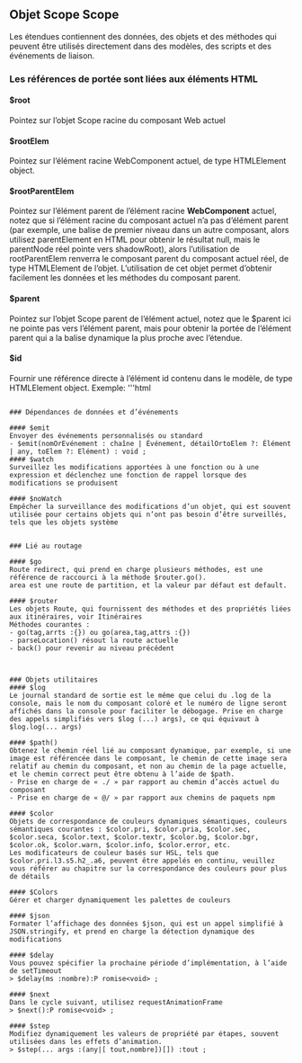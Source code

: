 <!--DESC: {icon:{name:"explore",pkg:"mdi",type:"filled"},id:1} -->

## Objet Scope Scope
Les étendues contiennent des données, des objets et des méthodes qui peuvent être utilisés directement dans des modèles, des scripts et des événements de liaison.


### Les références de portée sont liées aux éléments HTML

#### $root
Pointez sur l’objet Scope racine du composant Web actuel

#### $rootElem
Pointez sur l’élément racine WebComponent actuel, de type HTMLElement object.

#### $rootParentElem
Pointez sur l’élément parent de l’élément racine **WebComponent** actuel, notez que si l’élément racine du composant actuel n’a pas d’élément parent (par exemple, une balise de premier niveau dans un autre composant, alors utilisez parentElement en HTML pour obtenir le résultat null, mais le parentNode réel pointe vers shadowRoot), alors l’utilisation de rootParentElem renverra le composant parent du composant actuel réel, de type HTMLElement de l’objet. L’utilisation de cet objet permet d’obtenir facilement les données et les méthodes du composant parent.


#### $parent
Pointez sur l’objet Scope parent de l’élément actuel, notez que le $parent ici ne pointe pas vers l’élément parent, mais pour obtenir la portée de l’élément parent qui a la balise dynamique la plus proche avec l’étendue.

#### $id
  Fournir une référence directe à l’élément id contenu dans le modèle, de type HTMLElement object.
  Exemple:
  '''html
  <template>
    <div id="mydiv"></div>
  </template>
  <script scope= ».">
    return class{

      onReady(){
        this.$id.mydiv.innerHTML = « Bonjour tout le monde » ;
      }
    }
  </script>
  ```

### Dépendances de données et d’événements

#### $emit
Envoyer des événements personnalisés ou standard
- $emit(nomOrEvénement : chaîne | Événement, détailOrtoElem ?: Élément | any, toElem ?: Elément) : void ;
#### $watch
Surveillez les modifications apportées à une fonction ou à une expression et déclenchez une fonction de rappel lorsque des modifications se produisent

#### $noWatch
Empêcher la surveillance des modifications d’un objet, qui est souvent utilisée pour certains objets qui n’ont pas besoin d’être surveillés, tels que les objets système


### Lié au routage

#### $go
Route redirect, qui prend en charge plusieurs méthodes, est une référence de raccourci à la méthode $router.go().
area est une route de partition, et la valeur par défaut est default.

#### $router
Les objets Route, qui fournissent des méthodes et des propriétés liées aux itinéraires, voir Itinéraires
Méthodes courantes :
- go(tag,arrts :{}) ou go(area,tag,attrs :{})
- parseLocation() résout la route actuelle
- back() pour revenir au niveau précédent



### Objets utilitaires
#### $log 
Le journal standard de sortie est le même que celui du .log de la console, mais le nom du composant coloré et le numéro de ligne seront affichés dans la console pour faciliter le débogage. Prise en charge des appels simplifiés vers $log (...) args), ce qui équivaut à $log.log(... args)

#### $path()
Obtenez le chemin réel lié au composant dynamique, par exemple, si une image est référencée dans le composant, le chemin de cette image sera relatif au chemin du composant, et non au chemin de la page actuelle, et le chemin correct peut être obtenu à l’aide de $path.
- Prise en charge de « ./ » par rapport au chemin d’accès actuel du composant
- Prise en charge de « @/ » par rapport aux chemins de paquets npm

#### $color
Objets de correspondance de couleurs dynamiques sémantiques, couleurs sémantiques courantes : $color.pri, $color.pria, $color.sec, $color.seca, $color.text, $color.textr, $color.bg, $color.bgr, $color.ok, $color.warn, $color.info, $color.error, etc.
Les modificateurs de couleur basés sur HSL, tels que $color.pri.l3.s5.h2_.a6, peuvent être appelés en continu, veuillez vous référer au chapitre sur la correspondance des couleurs pour plus de détails

#### $Colors
Gérer et charger dynamiquement les palettes de couleurs

#### $json
Formater l’affichage des données $json, qui est un appel simplifié à JSON.stringify, et prend en charge la détection dynamique des modifications

#### $delay
Vous pouvez spécifier la prochaine période d’implémentation, à l’aide de setTimeout
> $delay(ms :nombre):P romise<void> ;

#### $next
Dans le cycle suivant, utilisez requestAnimationFrame
> $next():P romise<void> ;

#### $step
Modifiez dynamiquement les valeurs de propriété par étapes, souvent utilisées dans les effets d’animation.
> $step(... args :(any|[ tout,nombre])[]) :tout ;
